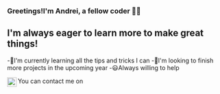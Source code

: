 ### Greetings!I'm Andrei, a fellow coder 👨‍💻

## I'm always eager to learn more to make great things!

-🌟I'm currently learning all the tips and tricks I can
-🦉I'm looking to finish more projects in the upcoming year
-😃Always willing to help

You can contact me on [<img align="left" alt="andrei-mutescu | LinkedIn" width="22px" src="https://cdn.jsdelivr.net/npm/simple-icons@v3/icons/linkedin.svg" />][linkedin]

[linkedin]: https://www.linkedin.com/in/andrei-mutescu-1516b7217/
